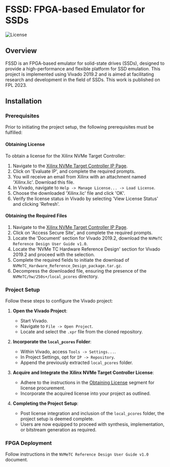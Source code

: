 # FSSD: FPGA-based Emulator for SSDs

![License](https://img.shields.io/badge/License-Apache%202.0-blue.svg)

## Overview
FSSD is an FPGA-based emulator for solid-state drives (SSDs), designed to provide a high-performance and flexible platform for SSD emulation. This project is implemented using Vivado 2019.2 and is aimed at facilitating research and development in the field of SSDs. This work is published on FPL 2023.

## Installation

### Prerequisites
Prior to initiating the project setup, the following prerequisites must be fulfilled:


#### Obtaining License

To obtain a license for the Xilinx NVMe Target Controller:

1. Navigate to the [Xilinx NVMe Target Controller IP Page](https://www.xilinx.com/products/intellectual-property/ef-di-nvmetc.html).
2. Click on 'Evaluate IP', and complete the required prompts.
3. You will receive an email from Xilinx with an attachment named 'Xilinx.lic'. Download this file.
4. In Vivado, navigate to `Help -> Manage License... -> Load License`.
5. Choose the downloaded 'Xilinx.lic' file and click 'OK'.
6. Verify the license status in Vivado by selecting 'View License Status' and clicking 'Refresh'.

#### Obtaining the Required Files

1. Navigate to the [Xilinx NVMe Target Controller IP Page](https://www.xilinx.com/products/intellectual-property/ef-di-nvmetc.html).
2. Click on 'Access Secure Site', and complete the required prompts.
3. Locate the 'Document' section for Vivado 2019.2, download the `NVMeTC Reference Design User Guide v1.0`.
4. Locate the 'NVMe TC Hardware Reference Design' section for Vivado 2019.2 and proceed with the selection.
5. Complete the required fields to initiate the download of `NVMeTC_Hardware_Reference_Design_package.tar.gz`.
6. Decompress the downloaded file, ensuring the presence of the `NVMeTC/hw/250s+/local_pcores` directory.

### Project Setup
Follow these steps to configure the Vivado project:

1. **Open the Vivado Project**:
   - Start Vivado.
   - Navigate to `File -> Open Project`.
   - Locate and select the `.xpr` file from the cloned repository.

2. **Incorporate the `local_pcores` Folder**:
   - Within Vivado, access `Tools -> Settings...`.
   - In Project Settings, opt for `IP -> Repository`.
   - Append the previously extracted `local_pcores` folder.

3. **Acquire and Integrate the Xilinx NVMe Target Controller License**:
   - Adhere to the instructions in the [Obtaining License](#obtaining-license) segment for license procurement.
   - Incorporate the acquired license into your project as outlined.

4. **Completing the Project Setup**:
   - Post license integration and inclusion of the `local_pcores` folder, the project setup is deemed complete.
   - Users are now equipped to proceed with synthesis, implementation, or bitstream generation as required.

### FPGA Deployment
Follow instructions in the `NVMeTC Reference Design User Guide v1.0` document. 

